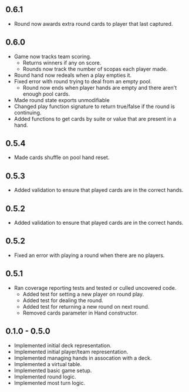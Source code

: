 ## 0.6.1

- Round now awards extra round cards to player that last captured.

## 0.6.0

- Game now tracks team scoring.
   - Returns winners if any on score.
   - Rounds now track the number of scopas each player made.
- Round hand now redeals when a play empties it.
- Fixed error with round trying to deal from an empty pool.
   - Round now ends when player hands are empty and there aren't enough pool cards.
- Made round state exports unmodifiable
- Changed play function signature to return true/false if the round is continuing.
- Added functions to get cards by suite or value that are present in a hand.

## 0.5.4

- Made cards shuffle on pool hand reset.

## 0.5.3

- Added validation to ensure that played cards are in the correct hands.

## 0.5.2

- Added validation to ensure that played cards are in the correct hands.

## 0.5.2

- Fixed an error with playing a round when there are no players.

## 0.5.1

- Ran coverage reporting tests and tested or culled uncovered code.
    - Added test for setting a new player on round play.
    - Added test for dealing the round.
    - Added test for returning a new round on next round.
    - Removed cards parameter in Hand constructor.

## 0.1.0 - 0.5.0

- Implemented initial deck representation.
- Implemented initial player/team  representation.
- Implemented managing hands in assocation with a deck.
- Implemented a virtual table.
- Implemented basic game setup.
- Implemented round logic.
- Implemented most turn logic.
